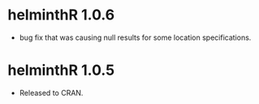 helminthR 1.0.6
==============
* bug fix that was causing null results for some location specifications. 





helminthR 1.0.5
==============

* Released to CRAN.
